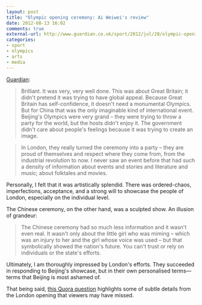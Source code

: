 ```yaml
---
layout: post
title: "Olympic opening ceremony: Ai Weiwei's review"
date: 2012-08-13 16:02
comments: true
external-url: http://www.guardian.co.uk/sport/2012/jul/28/olympic-opening-ceremony-ai-weiwei-review
categories: 
- sport
- olympics
- arts
- media
---
```


[Guardian][source]:

> Brilliant. It was very, very well done. This was about Great Britain; it didn't pretend it was trying to have global appeal. Because Great Britain has self-confidence, it doesn't need a monumental Olympics. But for China that was the only imaginable kind of international event. Beijing's Olympics were very grand – they were trying to throw a party for the world, but the hosts didn't enjoy it. The government didn't care about people's feelings because it was trying to create an image.

> In London, they really turned the ceremony into a party – they are proud of themselves and respect where they come from, from the industrial revolution to now. I never saw an event before that had such a density of information about events and stories and literature and music; about folktales and movies.

Personally, I felt that it was artistically splendid. There was ordered-chaos, imperfections, acceptance, and a strong will to showcase the people of London, especially on the individual level.

The Chinese ceremony, on the other hand, was a sculpted show. An illusion of grandeur:

> The Chinese ceremony had so much less information and it wasn't even real. It wasn't only about the little girl who was miming – which was an injury to her and the girl whose voice was used – but that symbolically showed the nation's future. You can't trust or rely on individuals or the state's efforts.

Ultimately, I am thoroughly impressed by London's efforts. They succeeded in responding to Beijing's showcase, but in their own personalised terms—terms that Beijing is most ashamed of.

That being said, [this Quora question][1] highlights some of subtle details from the London opening that viewers may have missed.

[1]: http://www.quora.com/2012-Summer-Olympics-in-London/What-are-some-subtle-details-of-the-2012-London-opening-ceremony-that-we-may-not-have-caught
[source]: http://www.guardian.co.uk/sport/2012/jul/28/olympic-opening-ceremony-ai-weiwei-review